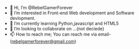 - 👋 Hi, I’m @RebelGamerForever
- 👀 I’m interested in Front-end Web development and Software devlopment.
- 🌱 I’m currently learning Python,javascript and HTML5
- 💞️ I’m looking to collaborate on ...{not deciede}
- 📫 How to reach me; You can reach me via email-(rebelgamerforever@gmail.com)

<!---
RebelGamerForever/RebelGamerForever is a ✨ special ✨ repository because its `README.md` (this file) appears on your GitHub profile.
You can click the Preview link to take a look at your changes.
--->
